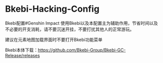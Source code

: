 # Bkebi-Hacking-Config
Bkebi配置#Genshin Impact
使用Bkebi以及本配置主为辅助作用，节省时间以及不必要的开支消耗，请不要沉迷开挂，不要打扰其他人的正常游玩。

建议在元素地图加载界面时不要打开Bkebi功能菜单

Bkebi本体下载：https://github.com/Bkebi-Group/Bkebi-GC-Release/releases
